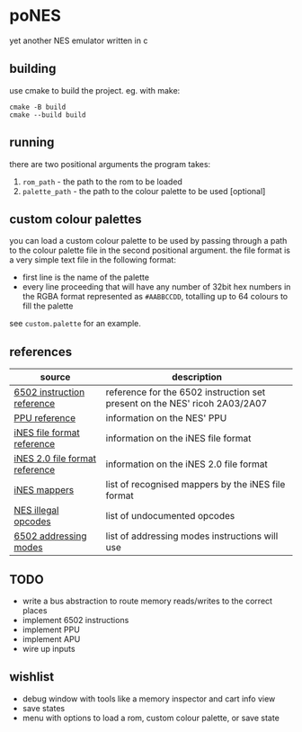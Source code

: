 # poNES
yet another NES emulator written in c

## building
use cmake to build the project. eg. with make:

```
cmake -B build
cmake --build build
```

## running
there are two positional arguments the program takes:

1. `rom_path` - the path to the rom to be loaded
2. `palette_path` - the path to the colour palette to be used [optional]

## custom colour palettes
you can load a custom colour palette to be used by passing through a path to the colour palette file in the second
positional argument. the file format is a very simple text file in the following format:

- first line is the name of the palette
- every line proceeding that will have any number of 32bit hex numbers in the RGBA format represented as `#AABBCCDD`,
  totalling up to 64 colours to fill the palette

see `custom.palette` for an example.

## references
| source | description |
|---|---|
| [6502 instruction reference](https://www.nesdev.org/obelisk-6502-guide/reference.html) | reference for the 6502 instruction set present on the NES' ricoh 2A03/2A07 |
| [PPU reference](https://www.nesdev.org/wiki/PPU) | information on the NES' PPU |
| [iNES file format reference](https://www.nesdev.org/wiki/INES) | information on the iNES file format |
| [iNES 2.0 file format reference](https://www.nesdev.org/wiki/NES_2.0) | information on the iNES 2.0 file format |
| [iNES mappers](https://www.nesdev.org/wiki/Mapper#iNES_1.0_mapper_grid) | list of recognised mappers by the iNES file format |
| [NES illegal opcodes](https://www.nesdev.org/wiki/CPU_unofficial_opcodes) | list of undocumented opcodes |
| [6502 addressing modes](https://www.nesdev.org/obelisk-6502-guide/addressing.html) | list of addressing modes instructions will use |

## TODO
- write a bus abstraction to route memory reads/writes to the correct places
- implement 6502 instructions
- implement PPU
- implement APU
- wire up inputs 

## wishlist
- debug window with tools like a memory inspector and cart info view
- save states
- menu with options to load a rom, custom colour palette, or save state

